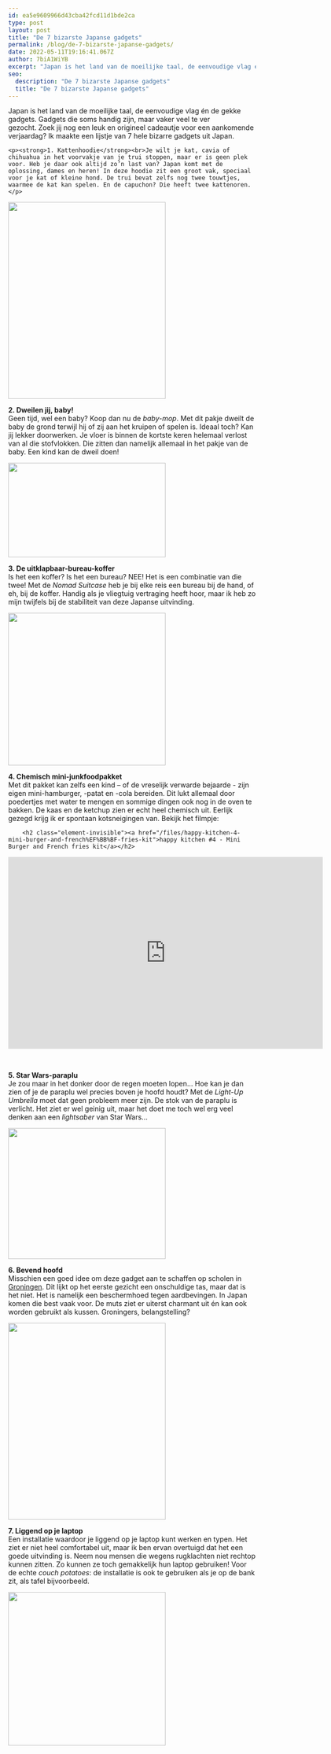 ```yaml
---
id: ea5e9609966d43cba42fcd11d1bde2ca
type: post
layout: post
title: "De 7 bizarste Japanse gadgets"
permalink: /blog/de-7-bizarste-japanse-gadgets/
date: 2022-05-11T19:16:41.067Z
author: 7biA1WiYB
excerpt: "Japan is het land van de moeilijke taal, de eenvoudige vlag én de gekke gadgets. Gadgets die soms handig zijn, maar vaker veel te ver gezocht. Zoek jij nog een leuk en origineel cadeautje voor een aankomende verjaardag? Ik maakte een lijstje van 7 hele bizarre gadgets uit Japan.   "
seo:
  description: "De 7 bizarste Japanse gadgets"
  title: "De 7 bizarste Japanse gadgets"
---
```

Japan is het land van de moeilijke taal, de eenvoudige vlag én de gekke gadgets. Gadgets die soms handig zijn, maar vaker veel te ver gezocht. Zoek jij nog een leuk en origineel cadeautje voor een aankomende verjaardag? Ik maakte een lijstje van 7 hele bizarre gadgets uit Japan.   

    <p><strong>1. Kattenhoodie</strong><br>Je wilt je kat, cavia of chihuahua in het voorvakje van je trui stoppen, maar er is geen plek voor. Heb je daar ook altijd zo’n last van? Japan komt met de oplossing, dames en heren! In deze hoodie zit een groot vak, speciaal voor je kat of kleine hond. De trui bevat zelfs nog twee touwtjes, waarmee de kat kan spelen. En de capuchon? Die heeft twee kattenoren.</p>
<p><div class="media media-element-container media-default"><div id="file-4740" class="file file-image file-image-jpeg">

        
  
  <div class="content">
    <img height="400" width="540" style="font-size: 13.0080003738403px; line-height: 20.0063037872314px; width: 320px;" class="media-element file-default" src="https://original.sevendays.nl/sites/default/files/mewgaroo-hoodie-cat-pouch-snuggle-cuddle-clothes-1.jpg" alt="">  </div>

  
</div>
</div>
<p><strong>2. Dweilen jij, baby!</strong><br>Geen tijd, wel een baby? Koop dan nu de <em>baby-mop</em>. Met dit pakje dweilt de baby de grond terwijl hij of zij aan het kruipen of spelen is. Ideaal toch? Kan jij lekker doorwerken. Je vloer is binnen de kortste keren helemaal verlost van al die stofvlokken. Die zitten dan namelijk allemaal in het pakje van de baby. Een kind kan de dweil doen!</p>
<p><div class="media media-element-container media-default"><div id="file-4742" class="file file-image file-image-jpeg">

        
  
  <div class="content">
    <img height="300" width="500" style="font-size: 13.0080003738403px; line-height: 20.0063037872314px; height: 192px; width: 320px;" class="media-element file-default" src="https://original.sevendays.nl/sites/default/files/babymopa__53361_zoom.jpg" alt="">  </div>

  
</div>
</div>
<p><strong>3. De uitklapbaar-bureau-koffer</strong><br>Is het een koffer? Is het een bureau? NEE! Het is een combinatie van die twee! Met de<em> Nomad Suitcase</em> heb je bij elke reis een bureau bij de hand, of eh, bij de koffer. Handig als je vliegtuig vertraging heeft hoor, maar ik heb zo mijn twijfels bij de stabiliteit van deze Japanse uitvinding.</p>
<p><div class="media media-element-container media-default"><div id="file-4737" class="file file-image file-image-png">

        
  
  <div class="content">
    <img height="310" width="580" style="font-size: 13.0080003738403px; line-height: 20.0063037872314px; width: 320px;" class="media-element file-default" src="https://original.sevendays.nl/sites/default/files/ns-10.png" alt="">  </div>

  
</div>
</div>
<p><strong>4. Che</strong><strong>misch mini-junkfoodpakket</strong><br>Met dit pakket kan zelfs een kind – of de vreselijk verwarde bejaarde - zijn eigen mini-hamburger, -patat en -cola bereiden. Dit lukt allemaal door poedertjes met water te mengen en sommige dingen ook nog in de oven te bakken. De kaas en de ketchup zien er echt heel chemisch uit. Eerlijk gezegd krijg ik er spontaan kotsneigingen van. Bekijk het filmpje: </p>
<p><div class="media media-element-container media-default"><div id="file-4739" class="file file-video file-video-youtube">

        <h2 class="element-invisible"><a href="/files/happy-kitchen-4-mini-burger-and-french%EF%BB%BF-fries-kit">happy kitchen #4 - Mini Burger and French﻿ fries kit</a></h2>
    
  
  <div class="content">
    <div class="media-youtube-video media-element file-default media-youtube-1">
  <iframe class="media-youtube-player" width="640" height="390" title="happy kitchen #4 - Mini Burger and French﻿ fries kit" src="https://www.youtube.com/embed/g8gJOCwBuFc?wmode=opaque&controls=" name="happy kitchen #4 - Mini Burger and French﻿ fries kit" frameborder="0" allowfullscreen="">Video van happy kitchen #4 - Mini Burger and French﻿ fries kit</iframe>
</div>
  </div>

  
</div>
</div>
<p> </p>
<p><strong>5. Star Wars-paraplu</strong><br>Je zou maar in het donker door de regen moeten lopen… Hoe kan je dan zien of je de paraplu wel precies boven je hoofd houdt? Met de <em>Light-Up Umbrella</em> moet dat geen probleem meer zijn. De stok van de paraplu is verlicht. Het ziet er wel geinig uit, maar het doet me toch wel erg veel denken aan een <em>lightsaber </em>van Star Wars...</p>
<p><div class="media media-element-container media-default"><div id="file-4745" class="file file-image file-image-jpeg">

        
  
  <div class="content">
    <img height="266" width="540" style="width: 320px;" class="media-element file-default" src="https://original.sevendays.nl/sites/default/files/rainbow-flash-led-light-up-umbrella-1.jpg" alt="">  </div>

  
</div>
</div>
<p><strong>6. Bevend hoofd</strong><br>Misschien een goed idee om deze gadget aan te schaffen op scholen in <a href="https://original.sevendays.nl/blog/wie-wil-er-nog-naar-groningen">Groningen</a>. Dit lijkt op het eerste gezicht een onschuldige tas, maar dat is het niet. Het is namelijk een beschermhoed tegen aardbevingen. In Japan komen die best vaak voor. De muts ziet er uiterst charmant uit én kan ook worden gebruikt als kussen. Groningers, belangstelling?<div class="media media-element-container media-default"><div id="file-4743" class="file file-image file-image-jpeg">

        
  
  <div class="content">
    <img height="400" width="540" style="width: 320px;" class="media-element file-default" src="https://original.sevendays.nl/sites/default/files/zukin-earthquake-hood-head-protection-cover-1.jpg" alt="">  </div>

  
</div>
</div>
<p><strong>7. Liggend op je laptop</strong><br>Een installatie waardoor je liggend op je laptop kunt werken en typen. Het ziet er niet heel comfortabel uit, maar ik ben ervan overtuigd dat het een goede uitvinding is. Neem nou mensen die wegens rugklachten niet rechtop kunnen zitten. Zo kunnen ze toch gemakkelijk hun laptop gebruiken! Voor de echte <em>couch potatoes</em>: de installatie is ook te gebruiken als je op de bank zit, als tafel bijvoorbeeld.</p>
<p><div class="media media-element-container media-default"><div id="file-4744" class="file file-image file-image-jpeg">

        
  
  <div class="content">
    <img height="312" width="540" style="font-size: 13.0080003738403px; line-height: 20.0063037872314px; width: 320px;" class="media-element file-default" src="https://original.sevendays.nl/sites/default/files/super-gorone-desk-laptop-frame-bed-computer-thanko-1.jpg" alt="">  </div>

  
</div>
</div>  
